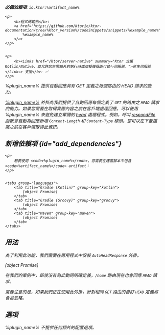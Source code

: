 [//]: # (title: 自動HEAD回應)

<var name="plugin_name" value="AutoHeadResponse"/>
<var name="artifact_name" value="ktor-server-auto-head-response"/>
<primary-label ref="server-plugin"/>

<tldr>
<p>
<b>必備依賴項</b>: <code>io.ktor:%artifact_name%</code>
</p>
<var name="example_name" value="autohead"/>

    <p>
        <b>程式碼範例</b>:
        <a href="https://github.com/ktorio/ktor-documentation/tree/%ktor_version%/codeSnippets/snippets/%example_name%">
            %example_name%
        </a>
    </p>
    

    <p>
        <b><Links href="/ktor/server-native" summary="Ktor 支援 Kotlin/Native，並允許您無需額外的執行時或虛擬機器即可執行伺服器。">原生伺服器</Links> 支援</b>: ✅
    </p>
    
</tldr>

<link-summary>
%plugin_name% 提供自動回應具有 GET 定義之每個路由的 HEAD 請求的能力。
</link-summary>

[%plugin_name%](https://api.ktor.io/ktor-server/ktor-server-plugins/ktor-server-auto-head-response/io.ktor.server.plugins.autohead/-auto-head-response.html) 外掛為我們提供了自動回應每個定義了 `GET` 的路由之 `HEAD` 請求的能力。如果您需要在取得實際內容之前在客戶端處理回應，可以使用 %plugin_name% 來避免建立單獨的 [head](server-routing.md#define_route) 處理程式。例如，呼叫 [respondFile](server-responses.md#file) 函數會自動為回應新增 `Content-Length` 和 `Content-Type` 標頭，您可以在下載檔案之前在客戶端取得此資訊。

## 新增依賴項 {id="add_dependencies"}

    <p>
        若要使用 <code>%plugin_name%</code>，您需要在建置腳本中包含 <code>%artifact_name%</code> artifact：
    </p>
    

    <tabs group="languages">
        <tab title="Gradle (Kotlin)" group-key="kotlin">
            [object Promise]
        </tab>
        <tab title="Gradle (Groovy)" group-key="groovy">
            [object Promise]
        </tab>
        <tab title="Maven" group-key="maven">
            [object Promise]
        </tab>
    </tabs>
    

## 用法
為了利用此功能，我們需要在應用程式中安裝 `AutoHeadResponse` 外掛。

[object Promise]

在我們的案例中，即使沒有為此動詞明確定義，`/home` 路由現在也會回應 `HEAD` 請求。

需要注意的是，如果我們正在使用此外掛，針對相同 `GET` 路由的自訂 `HEAD` 定義將會被忽略。

## 選項
%plugin_name% 不提供任何額外的配置選項。